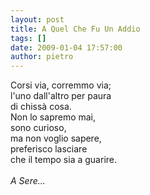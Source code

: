 ```yaml
---
layout: post
title: A Quel Che Fu Un Addio
tags: []
date: 2009-01-04 17:57:00
author: pietro
---
```

Corsi via, corremmo via;<br/>l'uno dall'altro per paura<br/>di chissà cosa.<br/>Non lo sapremo mai,<br/>sono curioso,<br/>ma non voglio sapere,<br/>preferisco lasciare<br/>che il tempo sia a guarire.<br/><br/><span style="font-style: italic">A Sere...</span>
